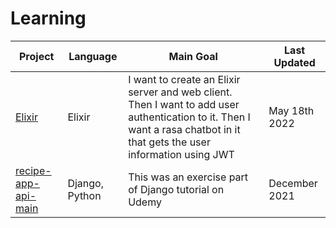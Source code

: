 # Learning
Project | Language | Main Goal | Last Updated | 
--- | --- | --- | --- |
[Elixir](https://github.com/akhilasananth/Learning/tree/main/Elixir) | Elixir | I want to create an Elixir server and web client. Then I want to add user authentication to it. Then I want a rasa chatbot in it that gets the user information using JWT | May 18th 2022 |
[recipe-app-api-main](https://github.com/akhilasananth/Learning/tree/main/recipe-app-api-main) | Django, Python | This was an exercise part of Django tutorial on Udemy | December 2021 |
